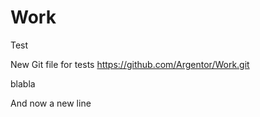 # Work
Test

New Git file for tests
https://github.com/Argentor/Work.git

blabla

And now a new line
